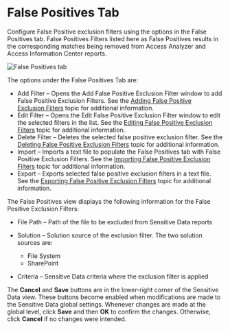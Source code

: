 # False Positives Tab

Configure False Positive exclusion filters using the options in the False Positives tab. False Positives Filters listed here as False Positives results in the corresponding matches being removed from Access Analyzer and Access Information Center reports.

![False Positives tab](/img/product_docs/accessanalyzer/accessanalyzer/enterpriseauditor/admin/settings/sensitivedata/exclusions/falsepositivestab.png)

The options under the False Positives Tab are:

- Add Filter – Opens the Add False Positive Exclusion Filter window to add False Positive Exclusion Filters. See the [Adding False Positive Exclusion Filters](/docs/accessanalyzer/accessanalyzer/enterpriseauditor/admin/settings/sensitivedata/exclusions/add.md) topic for additional information.
- Edit Filter – Opens the Edit False Positive Exclusion Filter window to edit the selected filters in the list. See the [Editing False Positive Exclusion Filters](/docs/accessanalyzer/accessanalyzer/enterpriseauditor/admin/settings/sensitivedata/exclusions/edit.md) topic for additional information.
- Delete Filter – Deletes the selected false positive exclusion filter. See the [Deleting False Positive Exclusion Filters](/docs/accessanalyzer/accessanalyzer/enterpriseauditor/admin/settings/sensitivedata/exclusions/delete.md) topic for additional information.
- Import – Imports a text file to populate the False Positives tab with False Positive Exclusion Filters. See the [Importing False Positive Exclusion Filters](/docs/accessanalyzer/accessanalyzer/enterpriseauditor/admin/settings/sensitivedata/exclusions/import.md) topic for additional information.
- Export – Exports selected false positive exclusion filters in a text file. See the [Exporting False Positive Exclusion Filters](/docs/accessanalyzer/accessanalyzer/enterpriseauditor/admin/settings/sensitivedata/exclusions/export.md) topic for additional information.

The False Positives view displays the following information for the False Positive Exclusion Filters:

- File Path – Path of the file to be excluded from Sensitive Data reports
- Solution – Solution source of the exclusion filter. The two solution sources are:

  - File System
  - SharePoint
- Criteria – Sensitive Data criteria where the exclusion filter is applied

The __Cancel__ and __Save__ buttons are in the lower-right corner of the Sensitive Data view. These buttons become enabled when modifications are made to the Sensitive Data global settings. Whenever changes are made at the global level, click __Save__ and then __OK__ to confirm the changes. Otherwise, click __Cancel__ if no changes were intended.
